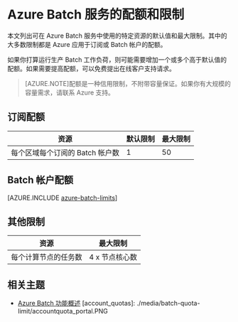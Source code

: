 <properties
	pageTitle="Batch 服务配额和限制 | Windows Azure"
	description="了解使用 Azure Batch 服务时的配额、限制和约束"
	services="batch"
	documentationCenter=""
	authors="dlepow"
	manager="timlt"
	editor=""/>

<tags
	ms.service="batch"
	ms.date="10/26/2015"
	wacn.date="01/14/2016"/>



# Azure Batch 服务的配额和限制

本文列出可在 Azure Batch 服务中使用的特定资源的默认值和最大限制。其中的大多数限制都是 Azure 应用于订阅或 Batch 帐户的配额。

如果你打算运行生产 Batch 工作负荷，则可能需要增加一个或多个高于默认值的配额。如果需要提高配额，可以免费提出在线客户支持请求。

>[AZURE.NOTE]配额是一种信用限制，不附带容量保证。如果你有大规模的容量需求，请联系 Azure 支持。

## 订阅配额
资源|默认限制|最大限制
---|---|---
每个区域每个订阅的 Batch 帐户数|1|50

## Batch 帐户配额
[AZURE.INCLUDE [azure-batch-limits](../includes/azure-batch-limits.md)]

## 其他限制
资源|最大限制
---|---
每个计算节点的任务数|4 x 节点核心数


## 相关主题

* [Azure Batch 功能概述](batch-api-basics.md)
[account_quotas]: ./media/batch-quota-limit/accountquota_portal.PNG

<!---HONumber=Mooncake_0118_2016-->
